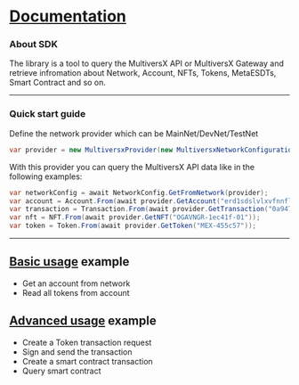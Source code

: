 # [Documentation](./index.md)

### About SDK
The library is a tool to query the MultiversX API or MultiversX Gateway and retrieve infromation about Network, Account, NFTs, Tokens, MetaESDTs, Smart Contract and so on.

---

### Quick start guide
Define the network provider which can be MainNet/DevNet/TestNet
```csharp
var provider = new MultiversxProvider(new MultiversxNetworkConfiguration(Network.DevNet));
```
With this provider you can query the MultiversX API data like in the following examples:
```csharp
var networkConfig = await NetworkConfig.GetFromNetwork(provider);
var account = Account.From(await provider.GetAccount("erd1sdslvlxvfnnflzj42l8czrcngq3xjjzkjp3rgul4ttk6hntr4qdsv6sets"));
var transaction = Transaction.From(await provider.GetTransaction("0a94708e9653b79665ba41a6292ec865ab09e51a32be4b96b6f76ba272665f01"));
var nft = NFT.From(await provider.GetNFT("OGAVNGR-1ec41f-01"));
var token = Token.From(await provider.GetToken("MEX-455c57"));
```

---

## [Basic usage](https://github.com/RemarkableTools/Mx.NET.SDK/blob/master/docs/basic.md) example
- Get an account from network
- Read all tokens from account

## [Advanced usage](https://github.com/RemarkableTools/Mx.NET.SDK/blob/master/docs/advanced.md) example
- Create a Token transaction request
- Sign and send the transaction
- Create a smart contract transaction
- Query smart contract
